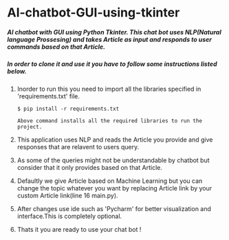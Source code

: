 # AI-chatbot-GUI-using-tkinter
##### AI chatbot with GUI using Python Tkinter. This chat bot uses NLP(Natural language Prossesing) and takes Article as input and responds to user commands based on that Article.
##### In order to clone it and use it you have to follow some instructions listed below.
1. Inorder to run this you need to import all the libraries specified in 'requirements.txt' file.
      
       $ pip install -r requirements.txt
      
       Above command installs all the required libraries to run the project.
2. This application uses NLP and reads the Article you provide and give responses that are relavent to users query.
3. As some of the queries might not be understandable by chatbot but consider that it only provides based on that Article. 
4. Defaultly we give Article based on Machine Learning but you can change the topic whatever you want by replacing Article link by your custom Article link(line 16 main.py).
5. After changes use ide such as 'Pycharm' for better visualization and interface.This is completely optional.
6. Thats it you are ready to use your chat bot !    
